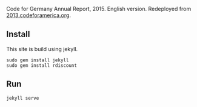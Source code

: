 Code for Germany Annual Report, 2015. English version. Redeployed from [2013.codeforamerica.org](https://github.com/codeforamerica/annual/releases/tag/2013).

Install
-------

This site is build using jekyll.

    sudo gem install jekyll
    sudo gem install rdiscount

Run
---

    jekyll serve
